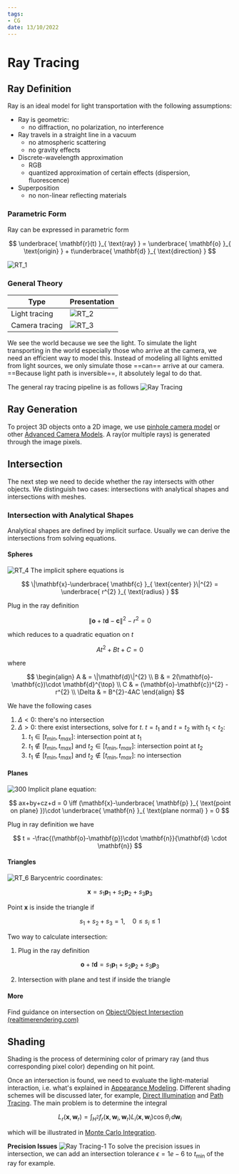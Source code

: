 ```yaml
---
tags:
- CG
date: 13/10/2022
---
```


# Ray Tracing
## Ray Definition
Ray is an ideal model for light transportation with the following assumptions:
- Ray is geometric:
	- no diffraction, no polarization, no interference
- Ray travels in a straight line in a vacuum
	- no atmospheric scattering
	- no gravity effects
- Discrete-wavelength approximation
	- RGB
	- quantized approximation of certain effects (dispersion, fluorescence)
- Superposition
	- no non-linear reflecting materials

### Parametric Form
Ray can be expressed in parametric form 

$$
\underbrace{ \mathbf{r}(t) }_{ \text{ray} } = \underbrace{ \mathbf{o} }_{ \text{origin} } + t\underbrace{ \mathbf{d} }_{ \text{direction} }
$$

![RT_1](attachments/RT_1.png)

### General Theory

| Type           | Presentation  |
| -------------- | ------------- |
| Light tracing  | ![RT_2](attachments/RT_2.png) |
| Camera tracing | ![RT_3](attachments/RT_3.png) |

We see the world because we see the light. To simulate the light transporting in the world especially those who arrive at the camera, we need an efficient way to model this. Instead of modeling all lights emitted from light sources, we only simulate those ==can== arrive at our camera. ==Because light path is inversible==, it absolutely legal to do that.

The general ray tracing pipeline is as follows
![Ray Tracing](attachments/Ray%20Tracing.png)

## Ray Generation
To project 3D objects onto a 2D image, we use [pinhole camera model](Pinhole%20Camera) or other [Advanced Camera Models](Advanced%20Camera%20Models.md). A ray(or multiple rays) is generated through the image pixels. 

## Intersection
The next step we need to decide whether the ray intersects with other objects. We distinguish two cases: intersections with analytical shapes and intersections with meshes.

### Intersection with Analytical Shapes
Analytical shapes are defined by implicit surface. Usually we can derive the intersections from solving equations.
#### Spheres

![RT_4](attachments/RT_4.png)
The implicit sphere equations is 

$$
\|\mathbf{x}-\underbrace{ \mathbf{c} }_{ \text{center} }\|^{2} = \underbrace{ r^{2} }_{ \text{radius} }
$$

Plug in the ray definition 

$$
\|\mathbf{o}+t\mathbf{d}-\mathbf{c}\|^{2} - r^{2} = 0
$$

which reduces to a quadratic equation on $t$

$$
At^{2} + Bt + C = 0
$$

where 

$$
\begin{align}
A & = \|\mathbf{d}\|^{2}  \\
B & = 2(\mathbf{o}-\mathbf{c})\cdot \mathbf{d}^{\top} \\
C & = (\mathbf{o}-\mathbf{c})^{2} - r^{2} \\
\Delta & = B^{2}-4AC
\end{align}
$$

We have the following cases
1. $\Delta < 0$: there's no intersection
2. $\Delta>0$: there exist intersections, solve for $t$. $t=t_{1}$ and $t=t_{2}$ with $t_{1} < t_{2}$:
	1. $t_{1}\in[t_{min},t_{max}]$: intersection point at $t_{1}$
	2. $t_{1}\notin [t_{min},t_{max}]$ and $t_{2}\in[t_{min},t_{max}]$: intersection point at $t_{2}$
	3. $t_{1}\notin [t_{min},t_{max}]$ and $t_{2}\notin[t_{min},t_{max}]$: no intersection

#### Planes

![300](attachments/RT_5.png)
Implicit plane equation:

$$
ax+by+cz+d = 0 \iff (\mathbf{x}-\underbrace{ \mathbf{p} }_{ \text{point on plane} })\cdot \underbrace{ \mathbf{n} }_{ \text{plane normal} } = 0
$$

Plug in ray definition we have 

$$
t = -\frac{(\mathbf{o}-\mathbf{p})\cdot \mathbf{n}}{\mathbf{d} \cdot \mathbf{n}}
$$

#### Triangles

![RT_6](attachments/RT_6.png)
Barycentric coordinates:

$$
\mathbf{x} = s_{1}\mathbf{p}_{1} + s_{2}\mathbf{p}_{2}+s_{3}\mathbf{p}_{3}
$$

Point $\mathbf{x}$ is inside the triangle if 

$$
s_{1}+s_{2}+s_{3} = 1, \quad 0\leq s_{i} \leq 1
$$

Two way to calculate intersection:
1. Plug in the ray definition

$$
\mathbf{o} + t\mathbf{d} = s_{1}\mathbf{p}_{1}+s_{2}\mathbf{p}_{2}+s_{3}\mathbf{p}_{3}
$$

2. Intersection with plane and test if inside the triangle

#### More
Find guidance on intersection on [Object/Object Intersection (realtimerendering.com)](http://www.realtimerendering.com/intersections.html)

## Shading
Shading is the process of determining color of primary ray (and thus corresponding pixel color) depending on hit point. 

Once an intersection is found, we need to evaluate the light-material interaction, i.e. what's explained in [Appearance Modeling](Appearance%20Modeling.md). Different shading schemes will be discussed later, for example, [Direct Illumination](Direct%20Illumination.md) and [Path Tracing](Path%20Tracing.md). The main problem is to determine the integral

$$
L_{r}(\mathbf{x}, \mathbf{w}_{r}) = \int _{H^{2}} f_{r}(\mathbf{x}, \mathbf{w}_{i}, \mathbf{w}_{r})L_{i}(\mathbf{x},\mathbf{w}_{i})\cos\theta_{i}  \, d\mathbf{w}_{i} 
$$

which will be illustrated in [Monte Carlo Integration](Monte%20Carlo%20Integration.md).

**Precision Issues**
![Ray Tracing-1](attachments/Ray%20Tracing-1.png)
To solve the precision issues in intersection, we can add an intersection tolerance $\epsilon=1e-6$ to $t_{\text{min}}$ of the ray for example. 